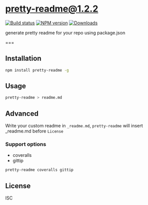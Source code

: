 pretty-readme@1.2.2
===

[![Build status][travis-image]][travis-url]
[![NPM version][npm-image]][npm-url]
[![Downloads][downloads-image]][downloads-url]

generate pretty readme for your repo using package.json

===

Installation
---

```sh
npm install pretty-readme -g
```

Usage
---

```sh
pretty-readme > readme.md
```

Advanced
---

Write your custom readme in `_readme.md`, `pretty-readme` will insert _readme.md before `License`

### Support options

- coveralls
- gittip

```sh
pretty-readme coveralls gittip
```

License
---

ISC

[npm-image]: https://img.shields.io/npm/v/pretty-readme.svg?style=flat-square
[npm-url]: https://npmjs.org/package/pretty-readme
[travis-image]: https://img.shields.io/travis/chunpu/pretty-readme.svg?style=flat-square
[travis-url]: https://travis-ci.org/chunpu/pretty-readme
[downloads-image]: http://img.shields.io/npm/dm/pretty-readme.svg?style=flat-square
[downloads-url]: https://npmjs.org/package/pretty-readme
